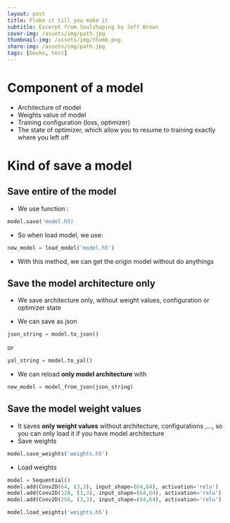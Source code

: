 ```yaml
---
layout: post
title: Flake it till you make it
subtitle: Excerpt from Soulshaping by Jeff Brown
cover-img: /assets/img/path.jpg
thumbnail-img: /assets/img/thumb.png
share-img: /assets/img/path.jpg
tags: [books, test]
---
```


# Component of a model
- Architecture of model
- Weights value of model
- Training configuration (loss, optimizer)
- The state of optimizer, which allow you to resume to training exactly where you left off

# Kind of save a model

## Save entire of the model
- We use function :
```python
model.save('model.h5)
```

- So when load model, we use:
```python
new_model = load_model('model.h5')
```
- With this method, we can get the origin model without do anythings

## Save the model architecture only
- We save architecture only, without weight values, configuration or optimizer state

- We can save as json
```python
json_string = model.to_json()
```
or 
```python
yal_string = model.to_yal()
```
- We can reload **only model architecture** with
```python
new_model = model_from_json(json_string)
```

## Save the model weight values
- It saves **only weight values** without architecture, configurations ,..., so you can only load it if you have model architecture
- Save weights
```python
model.save_weights('weights.h5')
```
- Load weights
```python
model = Sequential()
model.add(Conv2D(64, (3,3), input_shape=(64,64), activation='relu')
model.add(Conv2D(128, (3,3), input_shape=(64,64), activation='relu')
model.add(Conv2D(256, (3,3), input_shape=(64,64), activation='relu')

model.load_weights('weights.h5')
```
